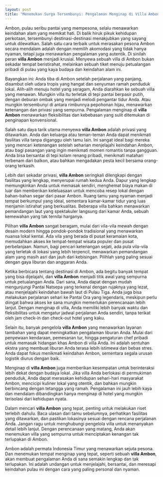 ```yaml
---
layout: post
title: "Menemukan Surga Tersembunyi: Pengalaman Menginap di Villa Ambon"
---
```


Ambon, pulau seribu pantai yang mempesona, selalu menawarkan keindahan alam yang memikat hati. Di balik hiruk pikuk kehidupan perkotaan, tersembunyi destinasi-destinasi menakjubkan yang sayang untuk dilewatkan. Salah satu cara terbaik untuk merasakan pesona Ambon secara mendalam adalah dengan memilih akomodasi yang tidak hanya nyaman, tetapi juga menawarkan pengalaman yang autentik. Di sinilah peran **villa Ambon** menjadi krusial. Menyewa sebuah villa di Ambon bukan sekadar tempat beristirahat, melainkan sebuah tiket menuju petualangan pribadi di pulau yang kaya budaya dan keindahan alam ini.

Bayangkan ini: Anda tiba di Ambon setelah perjalanan yang panjang, disambut oleh udara tropis yang hangat dan senyuman ramah penduduk lokal. Alih-alih menuju hotel yang seragam, Anda diarahkan ke sebuah villa yang menawan. Mungkin villa itu terletak di tepi pantai berpasir putih, dengan deburan ombak yang menjadi melodi pengantar tidur Anda. Atau mungkin tersembunyi di antara rimbunnya pepohonan hijau, menawarkan ketenangan dan privasi yang sempurna. Pengalaman menginap di **villa Ambon** menawarkan fleksibilitas dan kebebasan yang sulit ditemukan di penginapan konvensional.

Salah satu daya tarik utama menyewa **villa Ambon** adalah privasi yang ditawarkan. Anda dan keluarga atau teman-teman Anda dapat menikmati fasilitas villa tanpa diganggu oleh tamu lain. Ini sangat ideal bagi mereka yang mencari ketenangan setelah seharian menjelajahi keindahan Ambon, atau bagi pasangan yang ingin menikmati momen romantis tanpa gangguan. Anda bisa bersantai di tepi kolam renang pribadi, menikmati matahari terbenam dari balkon, atau bahkan mengadakan pesta kecil bersama orang-orang terkasih.

Lebih dari sekadar privasi, **villa Ambon** seringkali dilengkapi dengan fasilitas yang lengkap, menyerupai rumah kedua Anda. Dapur yang lengkap memungkinkan Anda untuk memasak sendiri, menghemat biaya makan di luar dan memberikan keleluasaan untuk mencoba resep lokal dengan bahan-bahan segar dari pasar Ambon. Ruang tamu yang nyaman menjadi tempat berkumpul yang ideal, sementara kamar-kamar tidur yang luas menjamin istirahat yang berkualitas. Beberapa villa bahkan menawarkan pemandangan laut yang spektakuler langsung dari kamar Anda, sebuah kemewahan yang tak ternilai harganya.

Pilihan **villa Ambon** sangat beragam, mulai dari vila-vila mewah dengan desain modern hingga pondok-pondok tradisional yang menawarkan nuansa lokal kental. Ada vila yang berada di pusat keramaian kota, memudahkan akses ke tempat-tempat wisata populer dan pusat perbelanjaan. Namun, bagi pencari ketenangan sejati, ada pula vila-vila yang terletak di lokasi yang lebih terpencil, menawarkan pemandangan alam yang masih asri dan jauh dari kebisingan. Pilihlah yang paling sesuai dengan gaya liburan dan anggaran Anda.

Ketika berbicara tentang destinasi di Ambon, ada begitu banyak tempat yang bisa dijelajahi, dan **villa Ambon** menjadi titik awal yang sempurna untuk petualangan Anda. Dari sana, Anda dapat dengan mudah mengunjungi Pantai Natsepa yang terkenal dengan rujaknya yang lezat, atau menjelajahi keindahan bawah laut di Pulau Tiga. Anda juga bisa melakukan perjalanan sehari ke Pantai Ora yang legendaris, meskipun perlu diingat bahwa akses ke sana mungkin memerlukan perencanaan lebih lanjut. Dengan menginap di villa, Anda memiliki lebih banyak waktu dan fleksibilitas untuk mengatur jadwal perjalanan Anda sendiri, tanpa terikat oleh jam check-in dan check-out hotel yang kaku.

Selain itu, banyak pengelola **villa Ambon** yang menawarkan layanan tambahan yang dapat meningkatkan pengalaman liburan Anda. Mulai dari penyewaan kendaraan, pemesanan tur, hingga pengaturan chef pribadi untuk memasak hidangan khas Ambon di villa Anda. Ini adalah sentuhan ekstra yang membuat liburan Anda terasa lebih istimewa dan bebas stres. Anda dapat fokus menikmati keindahan Ambon, sementara segala urusan logistik diurus dengan baik.

Menginap di **villa Ambon** juga memberikan kesempatan untuk berinteraksi lebih dekat dengan budaya lokal. Jika villa Anda berlokasi di permukiman penduduk, Anda dapat merasakan kehidupan sehari-hari masyarakat Ambon, mencicipi kuliner lokal yang otentik, dan bahkan mungkin berbincang dengan tetangga yang ramah. Pengalaman ini jauh lebih kaya dan mendalam dibandingkan hanya menginap di hotel yang mungkin terisolasi dari kehidupan nyata.

Dalam mencari **villa Ambon** yang tepat, penting untuk melakukan riset terlebih dahulu. Baca ulasan dari tamu sebelumnya, perhatikan fasilitas yang ditawarkan, dan pastikan lokasinya sesuai dengan rencana perjalanan Anda. Jangan ragu untuk menghubungi pengelola villa untuk menanyakan detail lebih lanjut. Dengan perencanaan yang matang, Anda akan menemukan villa yang sempurna untuk menciptakan kenangan tak terlupakan di Ambon.

Ambon adalah permata Indonesia Timur yang menawarkan sejuta pesona. Dan menemukan tempat menginap yang tepat, seperti sebuah **villa Ambon**, akan membuat pengalaman Anda di sana semakin lengkap dan tak terlupakan. Ini adalah undangan untuk menjelajahi, bersantai, dan meresapi keindahan pulau ini dengan cara yang paling personal dan nyaman.
